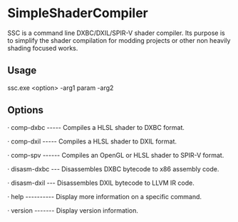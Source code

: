 # SimpleShaderCompiler

SSC is a command line DXBC/DXIL/SPIR-V shader compiler. Its purpose is to simplify the shader compilation for modding projects or other non heavily shading focused works.

## Usage

ssc.exe \<option\> -arg1 param -arg2

## Options

· comp-dxbc ----- Compiles a HLSL shader to DXBC format.

· comp-dxil ----- Compiles a HLSL shader to DXIL format.

· comp-spv ------ Compiles an OpenGL or HLSL shader to SPIR-V format.

· disasm-dxbc --- Disassembles DXBC bytecode to x86 assembly code.

· disasm-dxil --- Disassembles DXIL bytecode to LLVM IR code.

· help ---------- Display more information on a specific command.

· version ------- Display version information.
